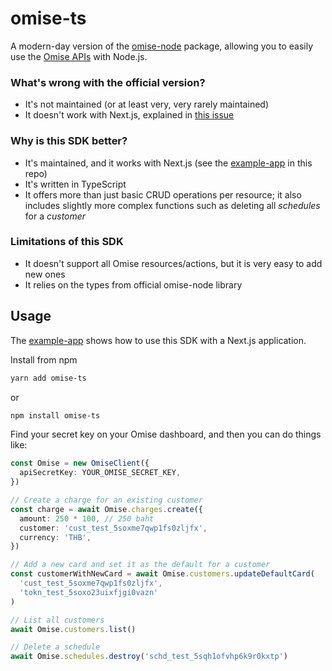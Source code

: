 # omise-ts

A modern-day version of the [omise-node](https://github.com/omise/omise-node) package, allowing you to easily use the [Omise APIs](https://www.omise.co/docs) with Node.js.

### What's wrong with the official version?

- It's not maintained (or at least very, very rarely maintained)
- It doesn't work with Next.js, explained in [this issue](https://github.com/omise/omise-node/issues/140)

### Why is this SDK better?

- It's maintained, and it works with Next.js (see the [example-app](https://github.com/cpv123/omise-ts/tree/main/example-app) in this repo)
- It's written in TypeScript
- It offers more than just basic CRUD operations per resource; it also includes slightly more complex functions such as deleting all _schedules_ for a _customer_

### Limitations of this SDK

- It doesn't support all Omise resources/actions, but it is very easy to add new ones
- It relies on the types from official omise-node library

## Usage

The [example-app](https://github.com/cpv123/omise-ts/tree/main/example-app) shows how to use this SDK with a Next.js application.

Install from npm

```bash
yarn add omise-ts
```

or

```bash
npm install omise-ts
```

Find your secret key on your Omise dashboard, and then you can do things like:

```ts
const Omise = new OmiseClient({
  apiSecretKey: YOUR_OMISE_SECRET_KEY,
})

// Create a charge for an existing customer
const charge = await Omise.charges.create({
  amount: 250 * 100, // 250 baht
  customer: 'cust_test_5soxme7qwp1fs0zljfx',
  currency: 'THB',
})

// Add a new card and set it as the default for a customer
const customerWithNewCard = await Omise.customers.updateDefaultCard(
  'cust_test_5soxme7qwp1fs0zljfx',
  'tokn_test_5soxo23uixfjgi0vazn'
)

// List all customers
await Omise.customers.list()

// Delete a schedule
await Omise.schedules.destroy('schd_test_5sqh1ofvhp6k9r0kxtp')
```
